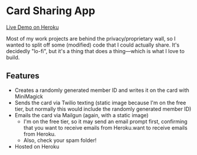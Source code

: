 # Card Sharing App

[Live Demo on Heroku](https://boiling-escarpment-56606-6c0e1fde4a01.herokuapp.com)

Most of my work projects are behind the privacy/proprietary wall, so I wanted to split off some (modified) code that I could actually share. It's decidedly "lo-fi", but it's a thing that does a thing—which is what I love to build.

## Features

- Creates a randomly generated member ID and writes it on the card with MiniMagick
- Sends the card via Twilio texting (static image because I'm on the free tier, but normally this would include the randomly generated member ID)
- Emails the card via Mailgun (again, with a static image)
  - I'm on the free tier, so it may send an email prompt first, confirming that you want to receive emails from Heroku.want to receive emails from Heroku.
  - Also, check your spam folder!
- Hosted on Heroku
